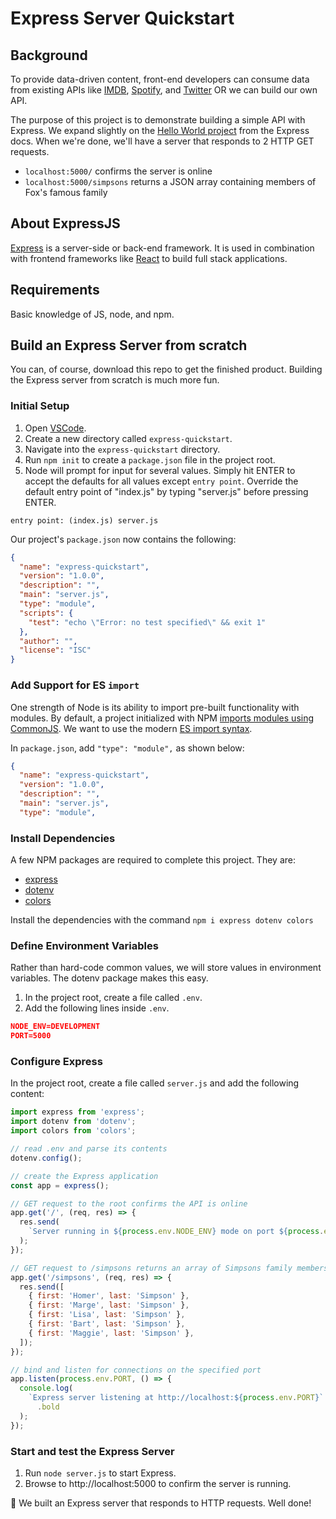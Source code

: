 # Express Server Quickstart

## Background

To provide data-driven content, front-end developers can consume data from existing APIs like [IMDB](https://developer.imdb.com), [Spotify](https://developer.spotify.com/documentation/web-api), and [Twitter](https://developer.twitter.com/en/docs/twitter-api) OR we can build our own API.

The purpose of this project is to demonstrate building a simple API with Express. We expand slightly on the [Hello World project](https://expressjs.com/en/starter/hello-world.html) from the Express docs. When we're done, we'll have a server that responds to 2 HTTP GET requests.

- `localhost:5000/` confirms the server is online
- `localhost:5000/simpsons` returns a JSON array containing members of Fox's famous family

## About ExpressJS

[Express](https://expressjs.com/) is a server-side or back-end framework. It is used in combination with frontend frameworks like [React](https://reactjs.org/) to build full stack applications.

## Requirements

Basic knowledge of JS, node, and npm.

## Build an Express Server from scratch

You can, of course, download this repo to get the finished product. Building the Express server from scratch is much more fun.

### Initial Setup

1. Open [VSCode](https://code.visualstudio.com).
1. Create a new directory called `express-quickstart`.
1. Navigate into the `express-quickstart` directory.
1. Run `npm init` to create a `package.json` file in the project root.
1. Node will prompt for input for several values. Simply hit ENTER to accept the defaults for all values except `entry point`. Override the default entry point of "index.js" by typing "server.js" before pressing ENTER.

`entry point: (index.js) server.js`

Our project's `package.json` now contains the following:

```json
{
  "name": "express-quickstart",
  "version": "1.0.0",
  "description": "",
  "main": "server.js",
  "type": "module",
  "scripts": {
    "test": "echo \"Error: no test specified\" && exit 1"
  },
  "author": "",
  "license": "ISC"
}
```

### Add Support for ES `import`

One strength of Node is its ability to import pre-built functionality with modules. By default, a project initialized with NPM [imports modules using CommonJS](https://nodejs.org/api/modules.html#modules_modules_commonjs_modules). We want to use the modern [ES import syntax](https://developer.mozilla.org/en-US/docs/Web/JavaScript/Reference/Statements/import).

In `package.json`, add `"type": "module",` as shown below:

```json
{
  "name": "express-quickstart",
  "version": "1.0.0",
  "description": "",
  "main": "server.js",
  "type": "module",
```

### Install Dependencies

A few NPM packages are required to complete this project. They are:

- [express](https://www.npmjs.com/package/express)
- [dotenv](https://www.npmjs.com/package/dotenv)
- [colors](https://www.npmjs.com/package/colors)

Install the dependencies with the command `npm i express dotenv colors`

### Define Environment Variables

Rather than hard-code common values, we will store values in environment variables. The dotenv package makes this easy.

1. In the project root, create a file called `.env`.
1. Add the following lines inside `.env`.

```json
NODE_ENV=DEVELOPMENT
PORT=5000
```

### Configure Express

In the project root, create a file called `server.js` and add the following content:

```javascript
import express from 'express';
import dotenv from 'dotenv';
import colors from 'colors';

// read .env and parse its contents
dotenv.config();

// create the Express application
const app = express();

// GET request to the root confirms the API is online
app.get('/', (req, res) => {
  res.send(
    `Server running in ${process.env.NODE_ENV} mode on port ${process.env.PORT}`
  );
});

// GET request to /simpsons returns an array of Simpsons family members
app.get('/simpsons', (req, res) => {
  res.send([
    { first: 'Homer', last: 'Simpson' },
    { first: 'Marge', last: 'Simpson' },
    { first: 'Lisa', last: 'Simpson' },
    { first: 'Bart', last: 'Simpson' },
    { first: 'Maggie', last: 'Simpson' },
  ]);
});

// bind and listen for connections on the specified port
app.listen(process.env.PORT, () => {
  console.log(
    `Express server listening at http://localhost:${process.env.PORT}`.yellow
      .bold
  );
});
```

### Start and test the Express Server

1. Run `node server.js` to start Express.
1. Browse to http://localhost:5000 to confirm the server is running.

:muscle: We built an Express server that responds to HTTP requests. Well done!
